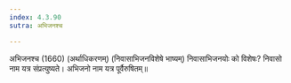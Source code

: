 ```yaml
---
index: 4.3.90
sutra: अभिजनश्च

---
```

अभिजनश्च (1660) (अर्थाधिकरणम्) (निवासाभिजनविशेषे भाष्यम्) निवासाभिजनयोः को विशेषः? निवासो नाम यत्र संप्रत्युष्यते। अभिजनो नाम यत्र पूर्वैरुषितम्॥
